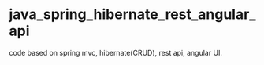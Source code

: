 # java_spring_hibernate_rest_angular_api
code based on spring mvc, hibernate(CRUD), rest api, angular UI. 
